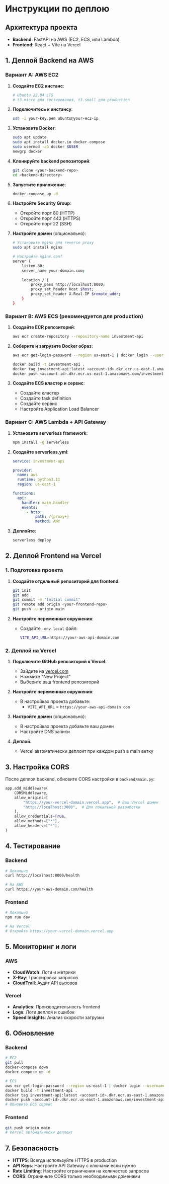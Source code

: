 # Инструкции по деплою

## Архитектура проекта

- **Backend**: FastAPI на AWS (EC2, ECS, или Lambda)
- **Frontend**: React + Vite на Vercel

## 1. Деплой Backend на AWS

### Вариант A: AWS EC2

1. **Создайте EC2 инстанс**:
   ```bash
   # Ubuntu 22.04 LTS
   # t3.micro для тестирования, t3.small для production
   ```

2. **Подключитесь к инстансу**:
   ```bash
   ssh -i your-key.pem ubuntu@your-ec2-ip
   ```

3. **Установите Docker**:
   ```bash
   sudo apt update
   sudo apt install docker.io docker-compose
   sudo usermod -aG docker $USER
   newgrp docker
   ```

4. **Клонируйте backend репозиторий**:
   ```bash
   git clone <your-backend-repo>
   cd <backend-directory>
   ```

5. **Запустите приложение**:
   ```bash
   docker-compose up -d
   ```

6. **Настройте Security Group**:
   - Откройте порт 80 (HTTP)
   - Откройте порт 443 (HTTPS)
   - Откройте порт 22 (SSH)

7. **Настройте домен** (опционально):
   ```bash
   # Установите nginx для reverse proxy
   sudo apt install nginx
   
   # Настройте nginx.conf
   server {
       listen 80;
       server_name your-domain.com;
       
       location / {
           proxy_pass http://localhost:8000;
           proxy_set_header Host $host;
           proxy_set_header X-Real-IP $remote_addr;
       }
   }
   ```

### Вариант B: AWS ECS (рекомендуется для production)

1. **Создайте ECR репозиторий**:
   ```bash
   aws ecr create-repository --repository-name investment-api
   ```

2. **Соберите и загрузите Docker образ**:
   ```bash
   aws ecr get-login-password --region us-east-1 | docker login --username AWS --password-stdin <account-id>.dkr.ecr.us-east-1.amazonaws.com
   
   docker build -t investment-api .
   docker tag investment-api:latest <account-id>.dkr.ecr.us-east-1.amazonaws.com/investment-api:latest
   docker push <account-id>.dkr.ecr.us-east-1.amazonaws.com/investment-api:latest
   ```

3. **Создайте ECS кластер и сервис**:
   - Создайте кластер
   - Создайте task definition
   - Создайте сервис
   - Настройте Application Load Balancer

### Вариант C: AWS Lambda + API Gateway

1. **Установите serverless framework**:
   ```bash
   npm install -g serverless
   ```

2. **Создайте serverless.yml**:
   ```yaml
   service: investment-api
   
   provider:
     name: aws
     runtime: python3.11
     region: us-east-1
   
   functions:
     api:
       handler: main.handler
       events:
         - http:
             path: /{proxy+}
             method: ANY
   ```

3. **Деплойте**:
   ```bash
   serverless deploy
   ```

## 2. Деплой Frontend на Vercel

### 1. Подготовка проекта

1. **Создайте отдельный репозиторий для frontend**:
   ```bash
   git init
   git add .
   git commit -m "Initial commit"
   git remote add origin <your-frontend-repo>
   git push -u origin main
   ```

2. **Настройте переменные окружения**:
   - Создайте `.env.local` файл:
     ```bash
     VITE_API_URL=https://your-aws-api-domain.com
     ```

### 2. Деплой на Vercel

1. **Подключите GitHub репозиторий к Vercel**:
   - Зайдите на [vercel.com](https://vercel.com)
   - Нажмите "New Project"
   - Выберите ваш frontend репозиторий

2. **Настройте переменные окружения**:
   - В настройках проекта добавьте:
     - `VITE_API_URL` = `https://your-aws-api-domain.com`

3. **Настройте домен** (опционально):
   - В настройках проекта добавьте ваш домен
   - Настройте DNS записи

4. **Деплой**:
   - Vercel автоматически деплоит при каждом push в main ветку

## 3. Настройка CORS

После деплоя backend, обновите CORS настройки в `backend/main.py`:

```python
app.add_middleware(
    CORSMiddleware,
    allow_origins=[
        "https://your-vercel-domain.vercel.app",  # Ваш Vercel домен
        "http://localhost:3000",  # Для локальной разработки
    ],
    allow_credentials=True,
    allow_methods=["*"],
    allow_headers=["*"],
)
```

## 4. Тестирование

### Backend
```bash
# Локально
curl http://localhost:8000/health

# На AWS
curl https://your-aws-domain.com/health
```

### Frontend
```bash
# Локально
npm run dev

# На Vercel
# Откройте https://your-vercel-domain.vercel.app
```

## 5. Мониторинг и логи

### AWS
- **CloudWatch**: Логи и метрики
- **X-Ray**: Трассировка запросов
- **CloudTrail**: Аудит API вызовов

### Vercel
- **Analytics**: Производительность frontend
- **Logs**: Логи деплоя и ошибок
- **Speed Insights**: Анализ скорости загрузки

## 6. Обновление

### Backend
```bash
# EC2
git pull
docker-compose down
docker-compose up -d

# ECS
aws ecr get-login-password --region us-east-1 | docker login --username AWS --password-stdin <account-id>.dkr.ecr.us-east-1.amazonaws.com
docker build -t investment-api .
docker tag investment-api:latest <account-id>.dkr.ecr.us-east-1.amazonaws.com/investment-api:latest
docker push <account-id>.dkr.ecr.us-east-1.amazonaws.com/investment-api:latest
# Обновите ECS сервис
```

### Frontend
```bash
git push origin main
# Vercel автоматически деплоит
```

## 7. Безопасность

- **HTTPS**: Всегда используйте HTTPS в production
- **API Keys**: Настройте API Gateway с ключами если нужно
- **Rate Limiting**: Настройте ограничения на количество запросов
- **CORS**: Ограничьте CORS только необходимыми доменами
